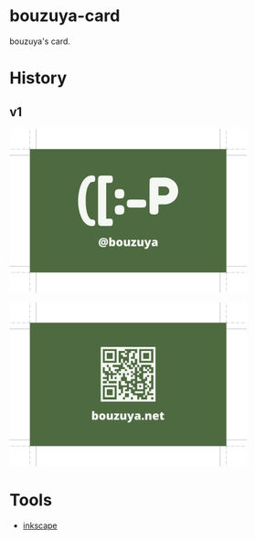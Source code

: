 # bouzuya-card

bouzuya's card.

# History

## v1

![front](archives/v1/card-front.png)

![back](archives/v1/card-back.png)

# Tools

- [inkscape](https://inkscape.org)
